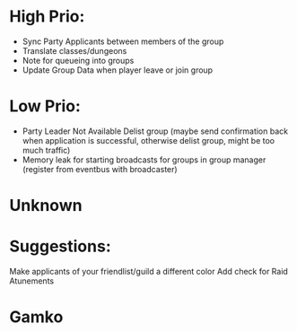 # High Prio:
* Sync Party Applicants between members of the group
* Translate classes/dungeons
* Note for queueing into groups
* Update Group Data when player leave or join group

# Low Prio:
* Party Leader Not Available Delist group (maybe send confirmation back when application is successful, otherwise delist group, might be too much traffic)
* Memory leak for starting broadcasts for groups in group manager (register from eventbus with broadcaster)

# Unknown

# Suggestions:
Make applicants of your friendlist/guild a different color
Add check for Raid Atunements

# Gamko